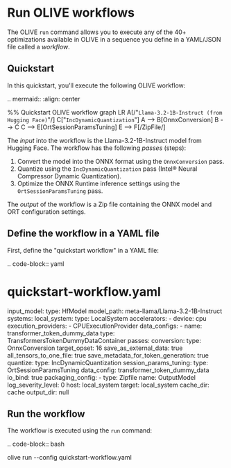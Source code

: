 Run OLIVE workflows
===================

The OLIVE `run` command allows you to execute any of the 40+ optimizations available in OLIVE in a sequence you define in a YAML/JSON file called a *workflow*.

Quickstart
----------

In this quickstart, you'll execute the following OLIVE workflow:

.. mermaid::
   :align: center

   %% Quickstart OLIVE workflow
   graph LR
       A[/"`Llama-3.2-1B-Instruct (from Hugging Face)`"/]
       C["`IncDynamicQuantization`"]
       A --> B[OnnxConversion]
       B --> C
       C --> E[OrtSessionParamsTuning]
       E --> F[/ZipFile/]

The *input* into the workflow is the Llama-3.2-1B-Instruct model from Hugging Face. The workflow has the following *passes* (steps):

1. Convert the model into the ONNX format using the `OnnxConversion` pass.
2. Quantize using the `IncDynamicQuantization` pass (Intel® Neural Compressor Dynamic Quantization).
3. Optimize the ONNX Runtime inference settings using the `OrtSessionParamsTuning` pass.

The *output* of the workflow is a Zip file containing the ONNX model and ORT configuration settings.

Define the workflow in a YAML file
----------------------------------

First, define the "quickstart workflow" in a YAML file:

.. code-block:: yaml

   # quickstart-workflow.yaml
   input_model:
     type: HfModel
     model_path: meta-llama/Llama-3.2-1B-Instruct
   systems:
     local_system:
       type: LocalSystem
       accelerators:
         - device: cpu
           execution_providers:
             - CPUExecutionProvider
   data_configs:
     - name: transformer_token_dummy_data
       type: TransformersTokenDummyDataContainer
   passes:
     conversion:
       type: OnnxConversion
       target_opset: 16
       save_as_external_data: true
       all_tensors_to_one_file: true
       save_metadata_for_token_generation: true
     quantize:
       type: IncDynamicQuantization
     session_params_tuning:
       type: OrtSessionParamsTuning
       data_config: transformer_token_dummy_data
       io_bind: true
   packaging_config:
     - type: Zipfile
       name: OutputModel
   log_severity_level: 0
   host: local_system
   target: local_system
   cache_dir: cache
   output_dir: null

Run the workflow
----------------

The workflow is executed using the `run` command:

.. code-block:: bash

   olive run --config quickstart-workflow.yaml

